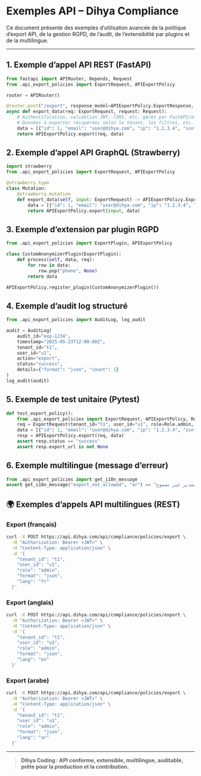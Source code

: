 # Exemples API – Dihya Compliance

Ce document présente des exemples d’utilisation avancée de la politique d’export API, de la gestion RGPD, de l’audit, de l’extensibilité par plugins et de la multilingue.

---

## 1. Exemple d’appel API REST (FastAPI)

```python
from fastapi import APIRouter, Depends, Request
from .api_export_policies import ExportRequest, APIExportPolicy

router = APIRouter()

@router.post("/export", response_model=APIExportPolicy.ExportResponse, tags=["Export"], summary="Export de données conforme RGPD")
async def export_data(req: ExportRequest, request: Request):
    # Authentification, validation JWT, CORS, etc. gérés par FastAPI/middleware
    # Données à exporter récupérées selon le tenant, les filtres, etc.
    data = [{"id": 1, "email": "user@dihya.com", "ip": "1.2.3.4", "ssn": "123-45-6789"}]
    return APIExportPolicy.export(req, data)
```

## 2. Exemple d’appel API GraphQL (Strawberry)

```python
import strawberry
from .api_export_policies import ExportRequest, APIExportPolicy

@strawberry.type
class Mutation:
    @strawberry.mutation
    def export_data(self, input: ExportRequest) -> APIExportPolicy.ExportResponse:
        data = [{"id": 1, "email": "user@dihya.com", "ip": "1.2.3.4", "ssn": "123-45-6789"}]
        return APIExportPolicy.export(input, data)
```

## 3. Exemple d’extension par plugin RGPD

```python
from .api_export_policies import ExportPlugin, APIExportPolicy

class CustomAnonymizerPlugin(ExportPlugin):
    def process(self, data, req):
        for row in data:
            row.pop("phone", None)
        return data

APIExportPolicy.register_plugin(CustomAnonymizerPlugin())
```

## 4. Exemple d’audit log structuré

```python
from .api_export_policies import AuditLog, log_audit

audit = AuditLog(
    audit_id="exp-1234",
    timestamp="2025-05-23T12:00:00Z",
    tenant_id="t1",
    user_id="u1",
    action="export",
    status="success",
    details={"format": "json", "count": 1}
)
log_audit(audit)
```

## 5. Exemple de test unitaire (Pytest)

```python
def test_export_policy():
    from .api_export_policies import ExportRequest, APIExportPolicy, Role, ExportFormat
    req = ExportRequest(tenant_id="t1", user_id="u1", role=Role.admin, format=ExportFormat.json)
    data = [{"id": 1, "email": "user@dihya.com", "ip": "1.2.3.4", "ssn": "123-45-6789"}]
    resp = APIExportPolicy.export(req, data)
    assert resp.status == "success"
    assert resp.export_url is not None
```

## 6. Exemple multilingue (message d’erreur)

```python
from .api_export_policies import get_i18n_message
assert get_i18n_message("export_not_allowed", "ar") == "التصدير غير مسموح."
```

## 🌍 Exemples d’appels API multilingues (REST)

### Export (français)
```bash
curl -X POST https://api.dihya.com/api/compliance/policies/export \
  -H "Authorization: Bearer <JWT>" \
  -H "Content-Type: application/json" \
  -d '{
    "tenant_id": "t1",
    "user_id": "u1",
    "role": "admin",
    "format": "json",
    "lang": "fr"
  }'
```

### Export (anglais)
```bash
curl -X POST https://api.dihya.com/api/compliance/policies/export \
  -H "Authorization: Bearer <JWT>" \
  -H "Content-Type: application/json" \
  -d '{
    "tenant_id": "t1",
    "user_id": "u1",
    "role": "admin",
    "format": "json",
    "lang": "en"
  }'
```

### Export (arabe)
```bash
curl -X POST https://api.dihya.com/api/compliance/policies/export \
  -H "Authorization: Bearer <JWT>" \
  -H "Content-Type: application/json" \
  -d '{
    "tenant_id": "t1",
    "user_id": "u1",
    "role": "admin",
    "format": "json",
    "lang": "ar"
  }'
```

---

> **Dihya Coding : API conforme, extensible, multilingue, auditable, prête pour la production et la contribution.**
